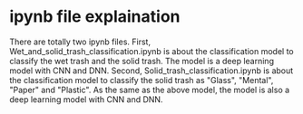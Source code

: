 # ipynb file explaination
There are totally two ipynb files.
First, Wet_and_solid_trash_classification.ipynb is about the classification model to classify the wet trash and the solid trash. The model is a deep learning model with CNN and DNN.
Second, Solid_trash_classification.ipynb is about the classification model to classify the solid trash as "Glass", "Mental", "Paper" and "Plastic". As the same as the above model, the model is also a deep learning model with CNN and DNN.
